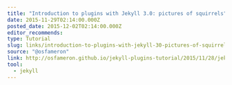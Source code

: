 ```yaml
---
title: "Introduction to plugins with Jekyll 3.0: pictures of squirrels"
date: 2015-11-29T02:14:00.000Z
posted_date: 2015-12-02T02:14:00.000Z
editor_recommends:
type: Tutorial
slug: links/introduction-to-plugins-with-jekyll-30-pictures-of-squirrels
source: "@osfameron"
link: http://osfameron.github.io/jekyll-plugins-tutorial/2015/11/28/jekyll-plugins-tutorial-part-1.html
tool:
  - jekyll
---
```





